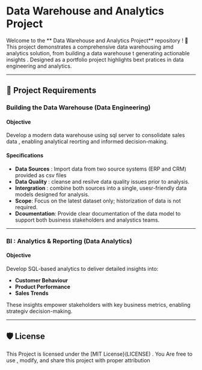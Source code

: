 # Data Warehouse and Analytics Project

Welcome to the ** Data Warehouse and Analytics Project** repository ! 🚀
This project demonstrates a comprehensive data warehousing amd analytics solution, from building a data warehouse t generating actionable insights . Designed as a portfolio project highlights bext pratices in data engineering and analytics.

------
## 🚀 Project Requirements

### Building the Data Warehouse (Data Engineering)

#### Objective 
Develop a modern data warehouse using sql server to consolidate sales data , enabling analytical reorting and informed decision-making.

#### Specifications 
 - **Data Sources** : Import data from two source systems (ERP and CRM) provided as csv files
 - **Data Quality** : cleanse and resilve data quality issues prior to analysis.
 - **Intergration** : combine both sources into a single, usesr-friendly data models designed for analysis.
 - **Scope**: Focus on the latest dataset only; historization of data is not required.
 - **Dcoumentation**: Provide clear documentation of the data model to support both business stakeholders and analystics teams.

 ------- 

 ### BI : Analytics & Reporting (Data Analytics)

#### Objective 
Develop SQL-based analytics to deliver detailed insights into:
- **Customer Behaviour**
- **Product Performance**
- **Sales Trends**

These insights empower stakeholders with key business metrics, enabling strategiv decision-making.

----

## 🛡️ License

This Project is licensed under the [MIT License}(LICENSE) . You Are free to use , modify, and share this project with proper attribution

